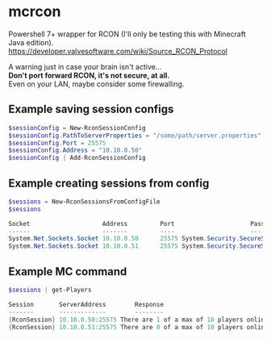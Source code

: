 # mcrcon

Powershell 7+ wrapper for RCON (I'll only be testing this with Minecraft Java edition).  
<https://developer.valvesoftware.com/wiki/Source_RCON_Protocol>  

A warning just in case your brain isn't active...  
**Don't port forward RCON, it's not secure, at all.**  
Even on your LAN, maybe consider some firewalling.  
  
## Example saving session configs  
  
```powershell
$sessionConfig = New-RconSessionConfig  
$sessionConfig.PathToServerProperties = "/some/path/server.properties"  
$sessionConfig.Port = 25575  
$sessionConfig.Address = "10.10.0.50"  
$sessionConfig | Add-RconSessionConfig
```  
  
## Example creating sessions from config
  
```powershell
$sessions = New-RconSessionsFromConfigFile
$sessions

Socket                    Address         Port                     Password
------                    -------         ----                     --------
System.Net.Sockets.Socket 10.10.0.50      25575 System.Security.SecureString
System.Net.Sockets.Socket 10.10.0.51      25575 System.Security.SecureString
```
  
## Example MC command  
  
```powershell
$sessions | get-Players

Session       ServerAddress        Response
-------       -------------        --------
{RconSession} 10.10.0.50:25575 There are 1 of a max of 10 players online: SomeGuy (Some-Tasty-Guid)…
{RconSession} 10.10.0.51:25575 There are 0 of a max of 10 players online: …
```
